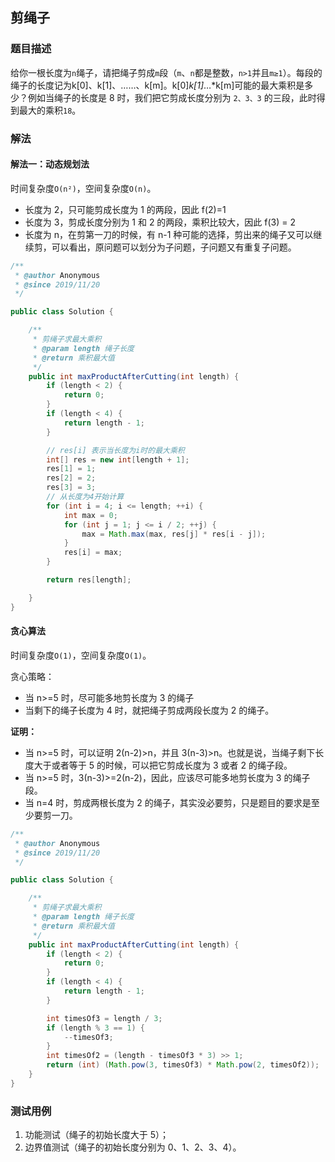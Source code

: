 ## 剪绳子

### 题目描述
给你一根长度为`n`绳子，请把绳子剪成`m`段（`m`、`n`都是整数，`n>1`并且`m≥1`）。每段的绳子的长度记为k[0]、k[1]、……、k[m]。k[0]*k[1]*…*k[m]可能的最大乘积是多少？例如当绳子的长度是 8 时，我们把它剪成长度分别为 `2、3、3` 的三段，此时得到最大的乘积`18`。

### 解法
#### 解法一：动态规划法
时间复杂度`O(n²)`，空间复杂度`O(n)`。

- 长度为 2，只可能剪成长度为 1 的两段，因此 f(2)=1
- 长度为 3，剪成长度分别为 1 和 2 的两段，乘积比较大，因此 f(3) = 2
- 长度为 n，在剪第一刀的时候，有 n-1 种可能的选择，剪出来的绳子又可以继续剪，可以看出，原问题可以划分为子问题，子问题又有重复子问题。

```java
/**
 * @author Anonymous
 * @since 2019/11/20
 */

public class Solution {

    /**
     * 剪绳子求最大乘积
     * @param length 绳子长度
     * @return 乘积最大值
     */
    public int maxProductAfterCutting(int length) {
        if (length < 2) {
            return 0;
        }
        if (length < 4) {
            return length - 1;
        }

        // res[i] 表示当长度为i时的最大乘积
        int[] res = new int[length + 1];
        res[1] = 1;
        res[2] = 2;
        res[3] = 3;
        // 从长度为4开始计算
        for (int i = 4; i <= length; ++i) {
            int max = 0;
            for (int j = 1; j <= i / 2; ++j) {
                max = Math.max(max, res[j] * res[i - j]);
            }
            res[i] = max;
        }

        return res[length];

    }
}

```

#### 贪心算法
时间复杂度`O(1)`，空间复杂度`O(1)`。

贪心策略：
- 当 n>=5 时，尽可能多地剪长度为 3 的绳子
- 当剩下的绳子长度为 4 时，就把绳子剪成两段长度为 2 的绳子。

**证明：**
- 当 n>=5 时，可以证明 2(n-2)>n，并且 3(n-3)>n。也就是说，当绳子剩下长度大于或者等于 5 的时候，可以把它剪成长度为 3 或者 2 的绳子段。
- 当 n>=5 时，3(n-3)>=2(n-2)，因此，应该尽可能多地剪长度为 3 的绳子段。
- 当 n=4 时，剪成两根长度为 2 的绳子，其实没必要剪，只是题目的要求是至少要剪一刀。

```java
/**
 * @author Anonymous
 * @since 2019/11/20
 */

public class Solution {

    /**
     * 剪绳子求最大乘积
     * @param length 绳子长度
     * @return 乘积最大值
     */
    public int maxProductAfterCutting(int length) {
        if (length < 2) {
            return 0;
        }
        if (length < 4) {
            return length - 1;
        }

        int timesOf3 = length / 3;
        if (length % 3 == 1) {
            --timesOf3;
        }
        int timesOf2 = (length - timesOf3 * 3) >> 1;
        return (int) (Math.pow(3, timesOf3) * Math.pow(2, timesOf2));
    }
}

```

### 测试用例
1. 功能测试（绳子的初始长度大于 5）；
2. 边界值测试（绳子的初始长度分别为 0、1、2、3、4）。